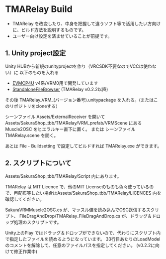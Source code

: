 # TMARelay Build
- TMARelay を改変したり、中身を把握して違うソフト等で活用したい方向けに、ビルド方法を説明するものです。
- ユーザー向け設定を済ませていることが前提です。

## 1. Unity project設定
Unity HUBから新規のunityprojectを作り（VRCSDK不要なのでVCCは使わない）に 以下のものを入れる

- [EVMCP4U](https://github.com/gpsnmeajp/EasyVirtualMotionCaptureForUnity) v4系/VRM0用で開発しています
- [StandaloneFileBrowser](https://github.com/gkngkc/UnityStandaloneFileBrowser) (TMARelay v0.2.2以降)

その後 TMARelay_VRM_(バージョン番号).unitypackage を入れる。(またはこのリポジトリをcloneする）

シーンファイル Assets/ExternalReceiver を開いてAssets/SakuraShop_tbb/TMARelay/VRM_prefab/VRMScene にある Muscle2OSC をヒエラルキー直下に置く。
または シーンファイル TMARelay.scene を開く。

あとは File - Buildsetting で設定してビルドすれば TMARelay.exe ができます。

## 2. スクリプトについて
Assets/SakuraShop_tbb/TMARelay/Script 内にあります。

TMARelay は MIT Licence で、他のMIT Licenseのものも色々使っているので、再配布等したい場合はAssets/SakuraShop_tbb/TMARelay/LICENCES 内を確認してください。

SakuraVRMMuscle2OSC.cs が、マッスル値を読み込んでOSC送信するスクリプト、
FileDragAndDrop/TMARelay_FileDragAndDrop.cs が、ドラッグ＆ドロップ処理のスクリプトです。

Unity上のPlay ではドラッグ＆ドロップができないので、代わりにスクリプト内で指定したファイルを読めるようになっています。
33行目あたりのLoadModel のコメントを解除して、任意のファイルパスを指定してください。
(v0.2.2に向けて修正作業中)


